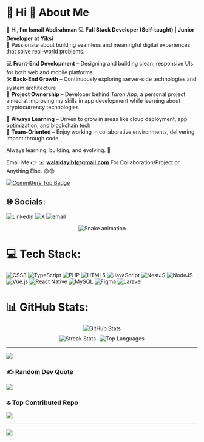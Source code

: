 # 💫 Hi 👋 About Me
👋 Hi, **I’m Ismail Abdirahman**
💻 **Full Stack Developer (Self-taught) | Junior Developer at Yiksi**  
🚀 Passionate about building seamless and meaningful digital experiences that solve real-world problems.

💻 **Front-End Development** – Designing and building clean, responsive UIs for both web and mobile platforms  
🛠️ **Back-End Growth** – Continuously exploring server-side technologies and system architecture  
🚀 **Project Ownership** – Developer behind *Taran App*, a personal project aimed at improving my skills in app development while learning about cryptocurrency technologies

🌱 **Always Learning** – Driven to grow in areas like cloud deployment, app optimization, and blockchain tech  
🤝 **Team-Oriented** – Enjoy working in collaborative environments, delivering impact through code  


Always learning, building, and evolving. 🚀

Email Me 👉 ✉️ **walaldayib1@gmail.com** For Collaboration/Project or Anything Else. 😊😊

[![Committers Top Badge](https://user-badge.committers.top/somalia/imdayib.svg)](https://user-badge.committers.top/somalia/imdayib)


## 🌐 Socials:
[![LinkedIn](https://img.shields.io/badge/LinkedIn-%230077B5.svg?logo=linkedin&logoColor=white)](https://linkedin.com/in/https://www.linkedin.com/in/ismail-abdirahman-b15a87299/) [![X](https://img.shields.io/badge/X-black.svg?logo=X&logoColor=white)](https://x.com/https://x.com/ismail_abdirah) [![email](https://img.shields.io/badge/Email-D14836?logo=gmail&logoColor=white)](mailto:walaldayib1@gmail.com) 

<!-- Snake Game Repo View -->

<div align="center">
  <img src="https://profile-readme-generator.com/assets/snake.svg" alt="Snake animation" />
</div>


# 💻 Tech Stack:
![CSS3](https://img.shields.io/badge/css3-%231572B6.svg?style=for-the-badge&logo=css3&logoColor=white) ![TypeScript](https://img.shields.io/badge/typescript-%23007ACC.svg?style=for-the-badge&logo=typescript&logoColor=white) ![PHP](https://img.shields.io/badge/php-%23777BB4.svg?style=for-the-badge&logo=php&logoColor=white) ![HTML5](https://img.shields.io/badge/html5-%23E34F26.svg?style=for-the-badge&logo=html5&logoColor=white) ![JavaScript](https://img.shields.io/badge/javascript-%23323330.svg?style=for-the-badge&logo=javascript&logoColor=%23F7DF1E) ![NestJS](https://img.shields.io/badge/nestjs-%23E0234E.svg?style=for-the-badge&logo=nestjs&logoColor=white) ![NodeJS](https://img.shields.io/badge/node.js-6DA55F?style=for-the-badge&logo=node.js&logoColor=white) ![Vue.js](https://img.shields.io/badge/vue.js-%2335495e.svg?style=for-the-badge&logo=vuedotjs&logoColor=%234FC08D) ![React Native](https://img.shields.io/badge/react_native-%2320232a.svg?style=for-the-badge&logo=react&logoColor=%2361DAFB) ![MySQL](https://img.shields.io/badge/mysql-4479A1.svg?style=for-the-badge&logo=mysql&logoColor=white) ![Figma](https://img.shields.io/badge/figma-%23F24E1E.svg?style=for-the-badge&logo=figma&logoColor=white) ![Laravel](https://img.shields.io/badge/laravel-%23FF2D20.svg?style=for-the-badge&logo=laravel&logoColor=white)
# 📊 GitHub Stats:


<div align="center">
  <!-- Top row -->
  <img src="https://github-readme-stats.vercel.app/api?username=imdayib&theme=transparent&hide_border=false&include_all_commits=true&count_private=true" alt="GitHub Stats" />

  <!-- Bottom row -->
  <div style="display: flex; justify-content: center; gap: 10px; flex-wrap: wrap; margin-top: 10px;">
    <img src="https://nirzak-streak-stats.vercel.app/?user=imdayib&theme=transparent&hide_border=false" alt="Streak Stats" />
    <img src="https://github-readme-stats.vercel.app/api/top-langs/?username=imdayib&theme=transparent&hide_border=false&layout=compact" alt="Top Languages" />
  </div>
</div>


---
[![](https://visitcount.itsvg.in/api?id=imdayib&icon=0&color=0)](https://visitcount.itsvg.in)





### ✍️ Random Dev Quote
![](https://quotes-github-readme.vercel.app/api?type=horizontal&theme=radical)

### 🔝 Top Contributed Repo
![](https://github-contributor-stats.vercel.app/api?username=imdayib&limit=5&theme=dark&combine_all_yearly_contributions=true)

---
[![](https://visitcount.itsvg.in/api?id=imdayib&icon=0&color=0)](https://visitcount.itsvg.in)

<!-- Proudly created with GPRM ( https://gprm.itsvg.in ) -->
